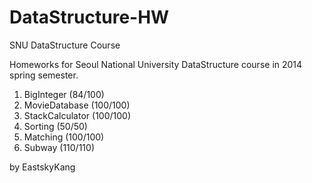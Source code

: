 DataStructure-HW
================

SNU DataStructure Course

Homeworks for Seoul National University DataStructure course in 2014 spring semester.

1. BigInteger (84/100)
2. MovieDatabase (100/100)
3. StackCalculator (100/100)
4. Sorting (50/50)
5. Matching (100/100)
6. Subway (110/110)

by EastskyKang
